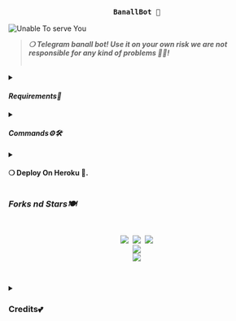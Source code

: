 <h3 align="center"><strong><code>BanallBot 🚀</code></strong></h3>

<img src="https://github.com/Vikku1343/StarBanAll" alt="Unable To serve You">
<blockquote>
<strong><i>❍&nbsp;Telegram banall bot! Use it on your own risk we are not responsible for any kind of problems 💫💝!</i></strong><br><br>
</blockquote>
<p>
<details>
<summary><h4><strong><i>Requirements🎀</i></strong></h4></summary>
❍ <code>API_ID</code><br>
&nbsp;&nbsp;&nbsp;&nbsp;&nbsp;&nbsp;&nbsp;&nbsp;➥ <strong>Get it from</strong> <a href="https://my.telegram.org/auth"><code>HERE!</code></a><br>
❍ <code>API_HASH</code><br>
&nbsp;&nbsp;&nbsp;&nbsp;&nbsp;&nbsp;&nbsp;&nbsp;➥ <strong>Get it from</strong> <a href="https://my.telegram.org/auth"><code>HERE!</code></a><br>
❍ <code>BOT_TOKEN</code><br>
&nbsp;&nbsp;&nbsp;&nbsp;&nbsp;&nbsp;&nbsp;&nbsp;➥ <strong>Get it from</strong> <a href="https://t.me/Botfather"><code>@BOTFATHER</code></a><br>
❍ <code>OWNER_ID</code><br>
&nbsp;&nbsp;&nbsp;&nbsp;&nbsp;&nbsp;&nbsp;&nbsp;➥ <strong>Get it from</strong> <a href="https://t.me/StrangerSuperbot"><code>@StrangerSuperbot</code></a>
</details><details>
<summary><h4><strong><i>Commands⚙️🛠️</i></strong></h4></summary>
&nbsp;◍&nbsp;<code>/ping</code>&nbsp;:&nbsp;<strong>To Check Bot Ping Status.</strong><br>
&nbsp;◍&nbsp;<code>/banall</code>&nbsp;:&nbsp;<strong>Do Check yourself</strong><br>
&nbsp;◍&nbsp;<code>/leave</code>&nbsp;:&nbsp;<strong>Do Check yourself.</strong><br>
&nbsp;◍&nbsp;<code>/restart</code>&nbsp;:&nbsp;<strong>Do Check yourself.</strong>
</details><details>
<summary><h4><strong>❍&nbsp;Deploy On Heroku 🚀.</strong></h4></summary>
<blockquote><strong>Hey You can deploy this bot on <code>Heroku</code> very easly from here!!</strong><br><br>
<a href="https://heroku.com/deploy?template=https://github.com/Vikku1343/StarBanAll"><img src="https://img.shields.io/badge/Deploy%20To%20HerokBanallp?style=for-the-badge&logo=heroku" width="200""/></a>
</blockquote> 
</details>
</p>
<p>
<h3><strong><i>Forks nd Stars🍽️</i></strong></h3>
<pre>
<p align="center">
<img src="https://img.shields.io/github/license/Vikku1343/StarBanAll.svg"> <img src="https://img.shields.io/github/forks/Vikku1343/StarBanAll.svg"> <img src="https://img.shields.io/github/stars/Vikku1343/StarBanAll.svg">
<a href="https://github.com/Vikku1343/StarBanAll"><img src="https://github-readme-stats.vercel.app/api/pin/?username=Vikku1343repo=StarBanAll&theme=blue-green"></a>
<a href="https://github.com/Vikku1343//fork"><img src="https://img.shields.io/badge/Fork%20StarBanAll%20-black?style=for-the-badge&logo=github"></a>
</P>
</pre>
</p>
<p>
<details>
<summary><h3><strong>Credits💕</strong></h3></summary>
<strong>All credit Goes To</strong>&nbsp;<code>VILLAIN BOY 𓆩💗𓆪</code><br>
<code>Telegram:- <a href="https://t.me/SHIVANSH39">ＹＯUＲ S H I V A N S H،"(💛</a></code><br>
<code>Github:- <a href="https://github.com/Vikku1343>StarBanAllikku1343</a></code><br>
</details>
</p>

<p><h3><strong>Support 🇮🇳</strong></h3>
<a href="https://t.me/mastiwithfriendsx"><img src="https://img.shields.io/badge/Support%20%20Group-black?style=for-the-badge&logo=telegram"></a>
</p>

<p><h3><strong>Contributors 👩‍💻</strong></h3>
<a href = "https://github.com/itzshukla/STRANGER-BANALL/graphs/contributors">
<img src = "https://contrib.rocks/image?repo=itzshukla/STRANGER-BANALL" height="30px"/>
</a><br><br>
<strong>Made with <a href="https://python.org"><code>Python🐍</code></a></strong>
</p>
